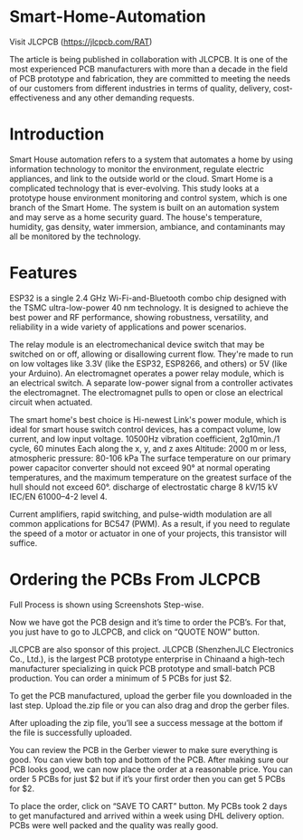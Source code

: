 # Smart-Home-Automation

Visit JLCPCB (https://jlcpcb.com/RAT)

The article is being published in collaboration with JLCPCB. It is one of the most experienced PCB manufacturers with more than a decade in the field of PCB prototype and fabrication, they are committed to meeting the needs of our customers from different industries in terms of quality, delivery, cost-effectiveness and any other demanding requests.

# Introduction
Smart House automation refers to a system that automates a home by using information technology to monitor the environment, regulate electric appliances, and link to the outside world or the cloud. Smart Home is a complicated technology that is ever-evolving. This study looks at a prototype house environment monitoring and control system, which is one branch of the Smart Home. The system is built on an automation system and may serve as a home security guard. The house's temperature, humidity, gas density, water immersion, ambiance, and contaminants may all be monitored by the technology.

# Features
ESP32 is a single 2.4 GHz Wi-Fi-and-Bluetooth combo chip designed with the TSMC ultra-low-power 40 nm technology. It is designed to achieve the best power and RF performance, showing robustness, versatility, and reliability in a wide variety of applications and power scenarios.

The relay module is an electromechanical device switch that may be switched on or off, allowing or disallowing current flow. They're made to run on low voltages like 3.3V (like the ESP32, ESP8266, and others) or 5V (like your Arduino). An electromagnet operates a power relay module, which is an electrical switch. A separate low-power signal from a controller activates the electromagnet. The electromagnet pulls to open or close an electrical circuit when actuated.

The smart home's best choice is Hi-newest Link's power module, which is ideal for smart house switch control devices, has a compact volume, low current, and low input voltage. 10500Hz vibration coefficient, 2g10min./1 cycle, 60 minutes Each along the x, y, and z axes Altitude: 2000 m or less, atmospheric pressure: 80-106 kPa The surface temperature on our primary power capacitor converter should not exceed 90° at normal operating temperatures, and the maximum temperature on the greatest surface of the hull should not exceed 60°. discharge of electrostatic charge 8 kV/15 kV IEC/EN 61000–4-2 level 4.

Current amplifiers, rapid switching, and pulse-width modulation are all common applications for BC547 (PWM). As a result, if you need to regulate the speed of a motor or actuator in one of your projects, this transistor will suffice.

# Ordering the PCBs From JLCPCB

Full Process is shown using Screenshots Step-wise.

Now we have got the PCB design and it’s time to order the PCB’s. For that, you just have to go to JLCPCB, and click on “QUOTE NOW” button.

JLCPCB are also sponsor of this project. JLCPCB (ShenzhenJLC Electronics Co., Ltd.), is the largest PCB prototype enterprise in Chinaand a high-tech manufacturer specializing in quick PCB prototype and small-batch PCB production. You can order a minimum of 5 PCBs for just $2.

To get the PCB manufactured, upload the gerber file you downloaded in the last step. Upload the.zip file or you can also drag and drop the gerber files.

After uploading the zip file, you’ll see a success message at the bottom if the file is successfully uploaded.

You can review the PCB in the Gerber viewer to make sure everything is good. You can view both top and bottom of the PCB. After making sure our PCB looks good, we can now place the order at a reasonable price. You can order 5 PCBs for just $2 but if it’s your first order then you can get 5 PCBs for $2.

To place the order, click on “SAVE TO CART” button. My PCBs took 2 days to get manufactured and arrived within a week using DHL delivery option. PCBs were well packed and the quality was really good.

